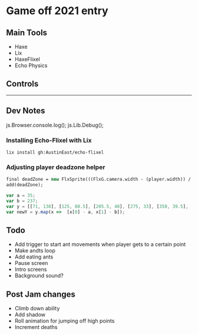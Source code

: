 # Game off 2021 entry

## Main Tools
- Haxe
- Lix
- HaxeFlixel
- Echo Physics

## Controls

---
## Dev Notes

js.Browser.console.log();
js.Lib.Debug();
### Installing Echo-Flixel with Lix
```
lix install gh:AustinEast/echo-flixel
```

### Adjusting player deadzone helper
```haxe
final deadZone = new FlxSprite(((FlxG.camera.width - (player.width)) / 2) - 200, ((FlxG.camera.height - player.height) / 2 - player.height * 0.25)).makeGraphic(Std.int(player.width), Std.int(player.height), 0xFF000000);
add(deadZone);
```

```js
var a = 35;
var b = 237;
var y = [[71, 138], [125, 88.5], [205.5, 48], [275, 33], [350, 39.5], [418, 65.5], [445.5, 88.5]];
var newY = y.map(x =>  [x[0] - a, x[1] - b]);
```

## Todo
- Add trigger to start ant movements when player gets to a certain point
- Make andts loop
- Add eating ants
- Pause screen
- Intro screens
- Background sound?

## Post Jam changes
- Climb down ability
- Add shadow
- Roll animation for jumping off high points
- Increment deaths